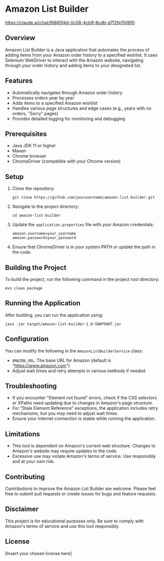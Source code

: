 # Amazon List Builder
https://claude.ai/chat/f6865f4d-0c08-4cb9-8cdb-d7f2fe1506f0

## Overview
Amazon List Builder is a Java application that automates the process of adding items from your Amazon order history to a specified wishlist. It uses Selenium WebDriver to interact with the Amazon website, navigating through your order history and adding items to your designated list.

## Features
- Automatically navigates through Amazon order history
- Processes orders year by year
- Adds items to a specified Amazon wishlist
- Handles various page structures and edge cases (e.g., years with no orders, "Sorry" pages)
- Provides detailed logging for monitoring and debugging

## Prerequisites
- Java JDK 11 or higher
- Maven
- Chrome browser
- ChromeDriver (compatible with your Chrome version)

## Setup
1. Clone the repository:
   ```
   git clone https://github.com/yourusername/amazon-list-builder.git
   ```

2. Navigate to the project directory:
   ```
   cd amazon-list-builder
   ```

3. Update the `application.properties` file with your Amazon credentials:
   ```
   amazon.username=your_username
   amazon.password=your_password
   ```

4. Ensure that ChromeDriver is in your system PATH or update the path in the code.

## Building the Project
To build the project, run the following command in the project root directory:
```
mvn clean package
```

## Running the Application
After building, you can run the application using:
```
java -jar target/amazon-list-builder-1.0-SNAPSHOT.jar
```

## Configuration
You can modify the following in the `AmazonListBuilderService` class:
- `AMAZON_URL`: The base URL for Amazon (default is "https://www.amazon.com")
- Adjust wait times and retry attempts in various methods if needed

## Troubleshooting
- If you encounter "Element not found" errors, check if the CSS selectors or XPaths need updating due to changes in Amazon's page structure.
- For "Stale Element Reference" exceptions, the application includes retry mechanisms, but you may need to adjust wait times.
- Ensure your internet connection is stable while running the application.

## Limitations
- This tool is dependent on Amazon's current web structure. Changes to Amazon's website may require updates to the code.
- Excessive use may violate Amazon's terms of service. Use responsibly and at your own risk.

## Contributing
Contributions to improve the Amazon List Builder are welcome. Please feel free to submit pull requests or create issues for bugs and feature requests.

## Disclaimer
This project is for educational purposes only. Be sure to comply with Amazon's terms of service and use this tool responsibly.

## License
[Insert your chosen license here]

